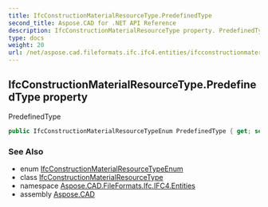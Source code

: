 ```yaml
---
title: IfcConstructionMaterialResourceType.PredefinedType
second_title: Aspose.CAD for .NET API Reference
description: IfcConstructionMaterialResourceType property. PredefinedType
type: docs
weight: 20
url: /net/aspose.cad.fileformats.ifc.ifc4.entities/ifcconstructionmaterialresourcetype/predefinedtype/
---
```

## IfcConstructionMaterialResourceType.PredefinedType property

PredefinedType

```csharp
public IfcConstructionMaterialResourceTypeEnum PredefinedType { get; set; }
```

### See Also

* enum [IfcConstructionMaterialResourceTypeEnum](../../../aspose.cad.fileformats.ifc.ifc4.types/ifcconstructionmaterialresourcetypeenum/)
* class [IfcConstructionMaterialResourceType](../)
* namespace [Aspose.CAD.FileFormats.Ifc.IFC4.Entities](../../ifcconstructionmaterialresourcetype/)
* assembly [Aspose.CAD](../../../)


